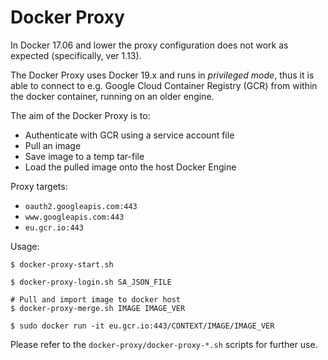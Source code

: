 # Docker Proxy

In Docker 17.06 and lower the proxy configuration does not work as expected (specifically, ver 1.13).

The Docker Proxy uses Docker 19.x and runs in _privileged mode_, thus it is able to connect to e.g. Google Cloud
 Container Registry (GCR) from within the docker container, running on an older engine.
 
The aim of the Docker Proxy is to:

* Authenticate with GCR using a service account file
* Pull an image
* Save image to a temp tar-file
* Load the pulled image onto the host Docker Engine

Proxy targets:

* `oauth2.googleapis.com:443`
* `www.googleapis.com:443`
* `eu.gcr.io:443`

Usage:

```
$ docker-proxy-start.sh

$ docker-proxy-login.sh SA_JSON_FILE

# Pull and import image to docker host
$ docker-proxy-merge.sh IMAGE IMAGE_VER

$ sudo docker run -it eu.gcr.io:443/CONTEXT/IMAGE/IMAGE_VER
```

Please refer to the `docker-proxy/docker-proxy-*.sh` scripts for further use.
